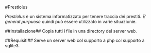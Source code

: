 #Prestiolus

*Prestiolus* è un sistema informatizzato per tenere traccia dei prestiti. 
E' *general purpuose* quindi può essere utilizzato in varie situazionie.

##Installazione##
Copia tutti i file in una directory del server web.

##Requisiti##
Serve un server web col supporto a php col supporto a sqlite3.
